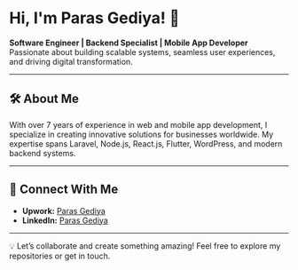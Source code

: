 # Hi, I'm Paras Gediya! 👋  

**Software Engineer | Backend Specialist | Mobile App Developer**  
Passionate about building scalable systems, seamless user experiences, and driving digital transformation.

---

## 🛠️ About Me  
With over 7 years of experience in web and mobile app development, I specialize in creating innovative solutions for businesses worldwide. My expertise spans Laravel, Node.js, React.js, Flutter, WordPress, and modern backend systems.

---

## 🔗 Connect With Me  
- **Upwork:** [Paras Gediya](https://www.upwork.com/freelancers/parasgediya24)  
- **LinkedIn:** [Paras Gediya](https://www.linkedin.com/in/parasgediya/)  

---

💡 Let’s collaborate and create something amazing! Feel free to explore my repositories or get in touch.

